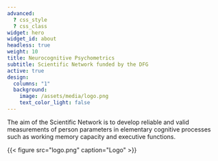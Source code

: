 ```yaml
---
advanced:
  ? css_style
  ? css_class
widget: hero
widget_id: about
headless: true
weight: 10
title: Neurocognitive Psychometrics
subtitle: Scientific Network funded by the DFG
active: true
design:
  columns: "1"
  background:
    image: /assets/media/logo.png
    text_color_light: false
---
```

The aim of the  Scientific Network is to develop reliable and valid measurements of person parameters in elementary cognitive processes such as working memory capacity and executive functions. 

{{< figure src="logo.png" caption="Logo" >}}
